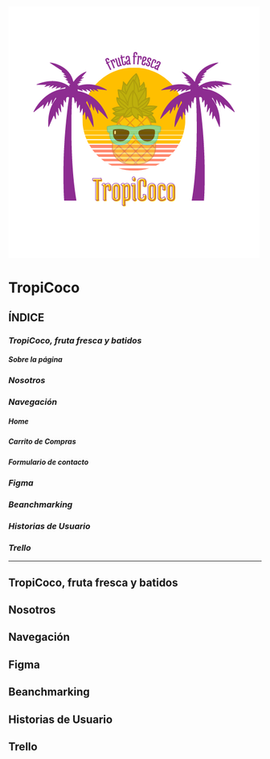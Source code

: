 ![Logo de TropiCoco](https://github.com/FranSSZZ/tropicoco/blob/main/imgReadme/tropicoco.png)
# TropiCoco

## **ÍNDICE**
### _TropiCoco, fruta fresca y batidos_
##### Sobre la página
### _Nosotros_
### _Navegación_
##### Home
##### Carrito de Compras
##### Formulario de contacto
### _Figma_
### _Beanchmarking_
### _Historias de Usuario_
### _Trello_
-----------

## TropiCoco, fruta fresca y batidos




## Nosotros




## Navegación




## Figma




## Beanchmarking




## Historias de Usuario




## Trello

